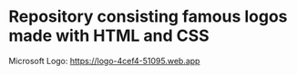 # Repository consisting famous logos made with HTML and CSS

Microsoft Logo: https://logo-4cef4-51095.web.app
